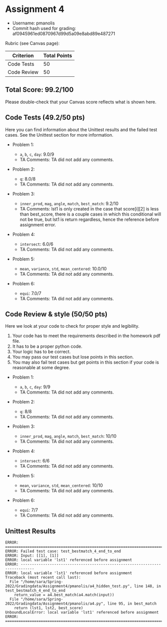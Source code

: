# Assignment 4

- Username: pmanolis
- Commit hash used for grading: af0945961ed0870967d99d5a09e8abd89e487271

Rubric (see Canvas page):

| Criterion           | Total Points |
| ------------------- | ------------ |
| Code Tests            | 50         |
| Code Review   | 50         |



## Total Score: 99.2/100
Please double-check that your Canvas score reflects what is shown here. 


## Code Tests (49.2/50 pts)
Here you can find information about the Unittest results and the failed test cases. See the Unittest section for more information. 

- Problem 1:
    - `a`, `b`, `c`, `day`: 9.0/9
    - TA Comments: TA did not add any comments.


- Problem 2:
    - `q`: 8.0/8
    - TA Comments: TA did not add any comments.


- Problem 3:
    - `inner_prod`, `mag`, `angle`, `match`, `best_match`: 9.2/10
    - TA Comments: lst1 is only created in the case that score[i][2] is less than best_score, there is a couple cases in which this conditional will not be true, but lst1 is return regardless, hence the reference before assignment error.


- Problem 4:
    - `intersect`: 6.0/6
    - TA Comments: TA did not add any comments.


- Problem 5:
    - `mean`, `variance`, `std`, `mean_centered`: 10.0/10
    - TA Comments: TA did not add any comments.


- Problem 6:
    - `equi`: 7.0/7
    - TA Comments: TA did not add any comments.



## Code Review & style (50/50 pts)

Here we look at your code to check for proper style and legibility.
1. Your code has to meet the requirements described in the homework pdf file.
2. It has to be a proper python code.
3. Your logic has to be correct.
4. You may pass our test cases but lose points in this section.
5. You may also fail test cases but get points in this section if your code is reasonable at some degree.

- Problem 1:
    - `a`, `b`, `c`, `day`: 9/9
    - TA Comments: TA did not add any comments.


- Problem 2:
    - `q`: 8/8
    - TA Comments: TA did not add any comments.


- Problem 3:
    - `inner_prod`, `mag`, `angle`, `match`, `best_match`: 10/10
    - TA Comments: TA did not add any comments.


- Problem 4:
    - `intersect`: 6/6
    - TA Comments: TA did not add any comments.


- Problem 5:
    - `mean`, `variance`, `std`, `mean_centered`: 10/10
    - TA Comments: TA did not add any comments.


- Problem 6:
    - `equi`: 7/7
    - TA Comments: TA did not add any comments.


## Unittest Results
```
ERROR: ============================================================================
ERROR: Failed test case: test_bestmatch_4_end_to_end
ERROR: Input: [[1], [1]]
ERROR: local variable 'lst1' referenced before assignment
ERROR: ----------------------------------------------------------------------------
ERROR: local variable 'lst1' referenced before assignment
Traceback (most recent call last):
  File "/home/sara/Spring-2022/Gradingdata/Assignment4/pmanolis/a4_hidden_test.py", line 148, in test_bestmatch_4_end_to_end
    return_value = a4.best_match(a4.match(input))
  File "/home/sara/Spring-2022/Gradingdata/Assignment4/pmanolis/a4.py", line 95, in best_match
    return (lst1, lst2, best_score)
UnboundLocalError: local variable 'lst1' referenced before assignment
ERROR: ============================================================================
```
```
